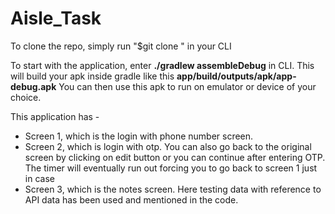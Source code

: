 # Aisle_Task

To clone the repo, simply run "$git clone <repository URL>" in your CLI

To start with the application, enter **./gradlew assembleDebug** in CLI. This will build your apk inside gradle like this **app/build/outputs/apk/app-debug.apk**
You can then use this apk to run on emulator or device of your choice.

This application has - 
- Screen 1, which is the login with phone number screen. 
- Screen 2, which is login with otp. You can also go back to the original screen by clicking on edit button or you can continue after entering OTP. The timer will eventually run out forcing you to go back to screen 1 just in case
- Screen 3, which is the notes screen. Here testing data with reference to API data has been used and mentioned in the code. 

